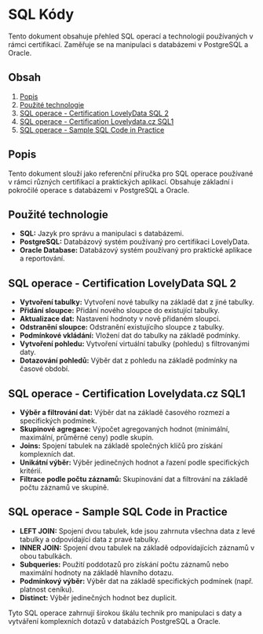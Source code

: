 # SQL Kódy

Tento dokument obsahuje přehled SQL operací a technologií používaných v rámci certifikací. Zaměřuje se na manipulaci s databázemi v PostgreSQL a Oracle.

## Obsah

1. [Popis](#popis)
2. [Použité technologie](#použité-technologie)
3. [SQL operace - Certification LovelyData SQL 2](#sql-operace-certification-lovelydata-sql-2)
4. [SQL operace - Certification Lovelydata.cz SQL1](#sql-operace-certification-lovelydata-cz-sql1)
5. [SQL operace - Sample SQL Code in Practice](#sql-operace-sample-sql-code-in-practice)

## Popis

Tento dokument slouží jako referenční příručka pro SQL operace používané v rámci různých certifikací a praktických aplikací. Obsahuje základní i pokročilé operace s databázemi v PostgreSQL a Oracle.

## Použité technologie

- **SQL:** Jazyk pro správu a manipulaci s databázemi.
- **PostgreSQL:** Databázový systém používaný pro certifikaci LovelyData.
- **Oracle Database:** Databázový systém používaný pro praktické aplikace a reportování.

## SQL operace - Certification LovelyData SQL 2

- **Vytvoření tabulky:** Vytvoření nové tabulky na základě dat z jiné tabulky.
- **Přidání sloupce:** Přidání nového sloupce do existující tabulky.
- **Aktualizace dat:** Nastavení hodnoty v nově přidaném sloupci.
- **Odstranění sloupce:** Odstranění existujícího sloupce z tabulky.
- **Podmínkové vkládání:** Vložení dat do tabulky na základě podmínky.
- **Vytvoření pohledu:** Vytvoření virtuální tabulky (pohledu) s filtrovanými daty.
- **Dotazování pohledů:** Výběr dat z pohledu na základě podmínky na časové období.

## SQL operace - Certification Lovelydata.cz SQL1

- **Výběr a filtrování dat:** Výběr dat na základě časového rozmezí a specifických podmínek.
- **Skupinové agregace:** Výpočet agregovaných hodnot (minimální, maximální, průměrné ceny) podle skupin.
- **Joins:** Spojení tabulek na základě společných klíčů pro získání komplexních dat.
- **Unikátní výběr:** Výběr jedinečných hodnot a řazení podle specifických kritérií.
- **Filtrace podle počtu záznamů:** Skupinování dat a filtrování na základě počtu záznamů ve skupině.

## SQL operace - Sample SQL Code in Practice

- **LEFT JOIN:** Spojení dvou tabulek, kde jsou zahrnuta všechna data z levé tabulky a odpovídající data z pravé tabulky.
- **INNER JOIN:** Spojení dvou tabulek na základě odpovídajících záznamů v obou tabulkách.
- **Subqueries:** Použití poddotazů pro získání počtu záznamů nebo maximální hodnoty na základě hlavního dotazu.
- **Podmínkový výběr:** Výběr dat na základě specifických podmínek (např. platnost ceníku).
- **Distinct:** Výběr jedinečných hodnot bez duplicit.

Tyto SQL operace zahrnují širokou škálu technik pro manipulaci s daty a vytváření komplexních dotazů v databázích PostgreSQL a Oracle.
